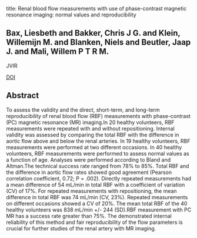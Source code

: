 title: Renal blood flow measurements with use of phase-contrast magnetic resonance imaging: normal values and reproducibility

## Bax, Liesbeth and Bakker, Chris J G. and Klein, Willemijn M. and Blanken, Niels and Beutler, Jaap J. and Mali, Willem P T R M.
JVIR

<a href="https://doi.org/10.1097/01.RVI.0000161144.98350.28">DOI</a>

## Abstract
To assess the validity and the direct, short-term, and long-term reproducibility of renal blood flow (RBF) measurements with phase-contrast (PC) magnetic resonance (MR) imaging.In 20 healthy volunteers, RBF measurements were repeated with and without repositioning. Internal validity was assessed by comparing the total RBF with the difference in aortic flow above and below the renal arteries. In 19 healthy volunteers, RBF measurements were performed at two different occasions. In 40 healthy volunteers, RBF measurements were performed to assess normal values as a function of age. Analyses were performed according to Bland and Altman.The technical success rate ranged from 78% to 85%. Total RBF and the difference in aortic flow rates showed good agreement (Pearson correlation coefficient, 0.72; P = .002). Directly repeated measurements had a mean difference of 54 mL/min in total RBF with a coefficient of variation (CV) of 17%. For repeated measurements with repositioning, the mean difference in total RBF was 74 mL/min (CV, 23%). Repeated measurements on different occasions showed a CV of 20%. The mean total RBF of the 40 healthy volunteers was 838 mL/min +/- 244 (SD).RBF measurement with PC MR has a success rate greater than 75%. The demonstrated internal reliability of this method and fair reproducibility of the flow parameters is crucial for further studies of the renal artery with MR imaging.

